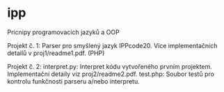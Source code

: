 # ipp
Pricnipy programovacích jazyků a OOP

Projekt č. 1: Parser pro smyšlený jazyk IPPcode20. Více implementačních detailů v proj1/readme1.pdf. (PHP)

Projekt č. 2: interpret.py: Interpret kódu vytvořeného prvním projektem. Implementační detaily viz proj2/readme2.pdf. 
              test.php: Soubor testů pro kontrolu funkčnosti parseru a/nebo interpretu. 
